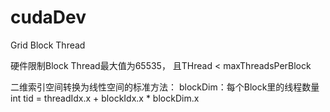 # cudaDev

Grid Block Thread

硬件限制Block Thread最大值为65535，
且THread <  maxThreadsPerBlock

二维索引空间转换为线性空间的标准方法：
blockDim：每个Block里的线程数量
int tid = threadIdx.x + blockIdx.x * blockDim.x


